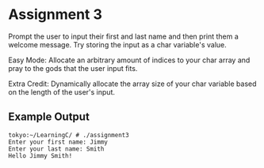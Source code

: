 # Assignment 3

Prompt the user to input their first and last name and then print them a welcome message. Try storing the input as a char variable's value.

Easy Mode: Allocate an arbitrary amount of indices to your char array and pray to the gods that the user input fits.

Extra Credit: Dynamically allocate the array size of your char variable based on the length of the user's input.

## Example Output
```terminal_session
tokyo:~/LearningC/ # ./assignment3                                     
Enter your first name: Jimmy
Enter your last name: Smith
Hello Jimmy Smith!
```
